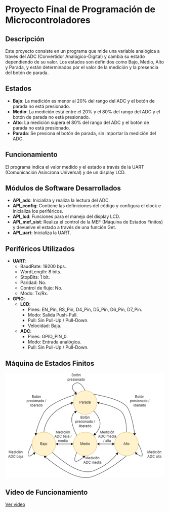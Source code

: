 # Proyecto Final de Programación de Microcontroladores

## Descripción

Este proyecto consiste en un programa que mide una variable analógica a través del ADC (Convertidor Analógico-Digital) y cambia su estado dependiendo de su valor. Los estados son definidos como Bajo, Medio, Alto y Parada, y están determinados por el valor de la medición y la presencia del botón de parada.

## Estados

- **Bajo**: La medición es menor al 20% del rango del ADC y el botón de parada no está presionado.
- **Medio**: La medición está entre el 20% y el 80% del rango del ADC y el botón de parada no está presionado.
- **Alto**: La medición supera el 80% del rango del ADC y el botón de parada no está presionado.
- **Parada**: Se presiona el botón de parada, sin importar la medición del ADC.

## Funcionamiento

El programa indica el valor medido y el estado a través de la UART (Comunicación Asíncrona Universal) y de un display LCD.

## Módulos de Software Desarrollados

- **API_adc**: Inicializa y realiza la lectura del ADC.
- **API_config**: Contiene las definiciones del código y configura el clock e inicializa los periféricos.
- **API_lcd**: Funciones para el manejo del display LCD.
- **API_mef_sist**: Realiza el control de la MEF (Máquina de Estados Finitos) y devuelve el estado a través de una función Get.
- **API_uart**: Inicializa la UART.

## Periféricos Utilizados

- **UART**:
  - BaudRate: 19200 bps.
  - WordLength: 8 bits.
  - StopBits: 1 bit.
  - Paridad: No.
  - Control de flujo: No.
  - Modo: Tx/Rx.
- **GPIO**:
  - **LCD**:
    - Pines: EN_Pin, RS_Pin, D4_Pin, D5_Pin, D6_Pin, D7_Pin.
    - Modo: Salida Push-Pull.
    - Pull: Sin Pull-Up / Pull-Down.
    - Velocidad: Baja.
  - **ADC**:
    - Pines: GPIO_PIN_0.
    - Modo: Entrada analógica.
    - Pull: Sin Pull-Up / Pull-Down.

## Máquina de Estados Finitos

![Máquina de Estados Finitos](https://github.com/LeandroAlbachiaro/PdM_workspace/blob/main/Trabajo%20Practico%20Final/Diagrama%20de%20estado.png)

## Video de Funcionamiento

[Ver video](https://github.com/LeandroAlbachiaro/PdM_workspace/Trabajo%Practico%Final/Video%de%Funcionamiento.mp4)

